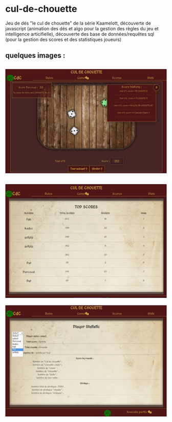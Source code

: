 # cul-de-chouette
Jeu de dés "le cul de chouette" de la série Kaamelott, découverte de javascript (animation des dés et algo pour la gestion des règles du jeu et intelligence articifielle), découverte des base de données/requêtes sql (pour la gestion des scores et des statistiques joueurs)

quelques images :
---
![cdc-img1](https://github.com/patmulot/cul-de-chouette/blob/main/cdc-img1.JPG)
---
![cdc-img2](https://github.com/patmulot/cul-de-chouette/blob/main/cdc-img2.JPG)
---
![cdc-img3](https://github.com/patmulot/cul-de-chouette/blob/main/cdc-img3.JPG)
